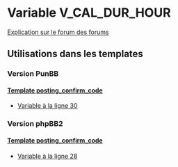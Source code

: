 # Variable V_CAL_DUR_HOUR
[Explication sur le forum des forums](http://forum.forumactif.com/t294113-listing-des-variables#V_CAL_DUR_HOUR)

## Utilisations dans les templates

### Version PunBB

#### [Template posting_confirm_code](punbb/posting_confirm_code.md)
* [Variable à la ligne 30](../punbb/posting_confirm_code.tpl#L30)

### Version phpBB2

#### [Template posting_confirm_code](subsilver/posting_confirm_code.md)
* [Variable à la ligne 28](../subsilver/posting_confirm_code.tpl#L28)